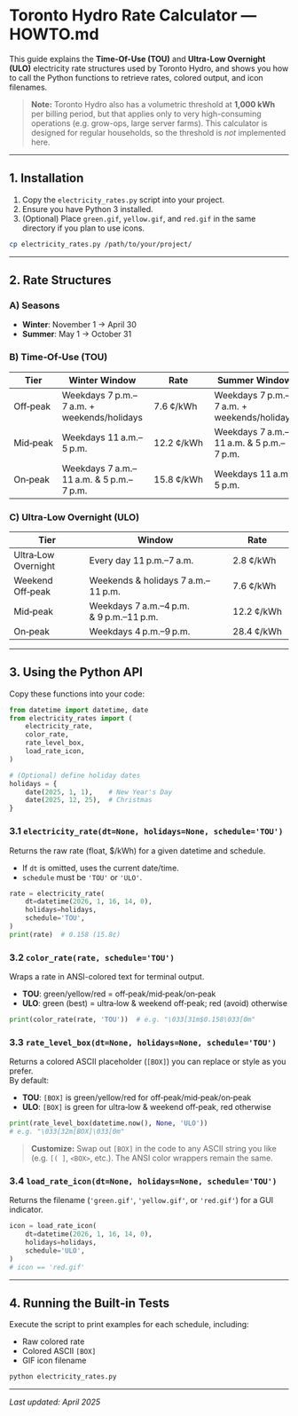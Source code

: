 # Toronto Hydro Rate Calculator — HOWTO.md

This guide explains the **Time-Of-Use (TOU)** and **Ultra-Low Overnight (ULO)** electricity rate structures used by Toronto Hydro, and shows you how to call the Python functions to retrieve rates, colored output, and icon filenames.

> **Note:** Toronto Hydro also has a volumetric threshold at **1,000 kWh** per billing period, but that applies only to very high-consuming operations (e.g. grow-ops, large server farms). This calculator is designed for regular households, so the threshold is _not_ implemented here.

---

## 1. Installation

1. Copy the `electricity_rates.py` script into your project.
2. Ensure you have Python 3 installed.
3. (Optional) Place `green.gif`, `yellow.gif`, and `red.gif` in the same directory if you plan to use icons.

```bash
cp electricity_rates.py /path/to/your/project/
```

---

## 2. Rate Structures

### A) Seasons
- **Winter**: November 1 → April 30
- **Summer**: May 1 → October 31

### B) Time‑Of‑Use (TOU)

| Tier      | Winter Window                                   | Rate      | Summer Window                                  | Rate      |
|-----------|--------------------------------------------------|-----------|------------------------------------------------|-----------|
| Off‑peak  | Weekdays 7 p.m.–7 a.m. + weekends/holidays       | 7.6 ¢/kWh | Weekdays 7 p.m.–7 a.m. + weekends/holidays      | 7.4 ¢/kWh |
| Mid‑peak  | Weekdays 11 a.m.–5 p.m.                         | 12.2 ¢/kWh | Weekdays 7 a.m.–11 a.m. & 5 p.m.–7 p.m.          | 10.2 ¢/kWh |
| On‑peak   | Weekdays 7 a.m.–11 a.m. & 5 p.m.–7 p.m.          | 15.8 ¢/kWh | Weekdays 11 a.m.–5 p.m.                        | 15.1 ¢/kWh |

### C) Ultra‑Low Overnight (ULO)

| Tier                | Window                                   | Rate       |
|---------------------|------------------------------------------|------------|
| Ultra‑Low Overnight | Every day 11 p.m.–7 a.m.                | 2.8 ¢/kWh |
| Weekend Off‑peak    | Weekends & holidays 7 a.m.–11 p.m.       | 7.6 ¢/kWh |
| Mid‑peak            | Weekdays 7 a.m.–4 p.m. & 9 p.m.–11 p.m.  | 12.2 ¢/kWh |
| On‑peak             | Weekdays 4 p.m.–9 p.m.                  | 28.4 ¢/kWh |

---

## 3. Using the Python API

Copy these functions into your code:

```python
from datetime import datetime, date
from electricity_rates import (
    electricity_rate,
    color_rate,
    rate_level_box,
    load_rate_icon,
)

# (Optional) define holiday dates
holidays = {
    date(2025, 1, 1),    # New Year's Day
    date(2025, 12, 25),  # Christmas
}
```

### 3.1 `electricity_rate(dt=None, holidays=None, schedule='TOU')`

Returns the raw rate (float, $/kWh) for a given datetime and schedule.
- If `dt` is omitted, uses the current date/time.
- `schedule` must be `'TOU'` or `'ULO'`.

```python
rate = electricity_rate(
    dt=datetime(2026, 1, 16, 14, 0),
    holidays=holidays,
    schedule='TOU',
)
print(rate)  # 0.158 (15.8¢)
```

### 3.2 `color_rate(rate, schedule='TOU')`

Wraps a rate in ANSI-colored text for terminal output.
- **TOU**: green/yellow/red = off‑peak/mid‑peak/on‑peak
- **ULO**: green (best) = ultra‑low & weekend off‑peak; red (avoid) otherwise

```python
print(color_rate(rate, 'TOU'))  # e.g. "\033[31m$0.158\033[0m"
```

### 3.3 `rate_level_box(dt=None, holidays=None, schedule='TOU')`

Returns a colored ASCII placeholder (`[BOX]`) you can replace or style as you prefer.  
By default:
- **TOU**: `[BOX]` is green/yellow/red for off‑peak/mid‑peak/on‑peak  
- **ULO**: `[BOX]` is green for ultra‑low & weekend off‑peak, red otherwise

```python
print(rate_level_box(datetime.now(), None, 'ULO'))
# e.g. "\033[32m[BOX]\033[0m"
```

> **Customize:** Swap out `[BOX]` in the code to any ASCII string you like (e.g. `[( ]`, `<BOX>`, etc.). The ANSI color wrappers remain the same.

### 3.4 `load_rate_icon(dt=None, holidays=None, schedule='TOU')`

Returns the filename (`'green.gif'`, `'yellow.gif'`, or `'red.gif'`) for a GUI indicator.

```python
icon = load_rate_icon(
    dt=datetime(2026, 1, 16, 14, 0),
    holidays=holidays,
    schedule='ULO',
)
# icon == 'red.gif'
```

---

## 4. Running the Built‑in Tests

Execute the script to print examples for each schedule, including:
- Raw colored rate  
- Colored ASCII `[BOX]`  
- GIF icon filename

```bash
python electricity_rates.py
```

---

*Last updated: April 2025*


